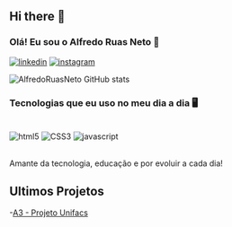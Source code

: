 ## Hi there 👋

### Olá! Eu sou o Alfredo Ruas Neto 👋

[![linkedin](https://img.shields.io/badge/LinkedIn-0077B5?style=for-the-badge&logo=linkedin&logoColor=white)](https://www.linkedin.com/in/alfredo-ruas-86b813275/)
[![instagram](https://img.shields.io/badge/Instagram-E4405F?style=for-the-badge&logo=instagram&logoColor=white)](https://www.instagram.com/alfredo_ruas_neto/)

![AlfredoRuasNeto GitHub stats](https://github-readme-stats.vercel.app/api?username=AlfredoRuasNeto&show_icons=true&theme=onedark)

### Tecnologias que eu uso no meu dia a dia 🖥️

<div style="display: inline_block"><br/>
    <img align="center" alt="html5" src="https://img.shields.io/badge/HTML5-E34F26?style=for-the-badge&logo=html5&logoColor=white"/>
    <img align="center" alt="CSS3" src="https://img.shields.io/badge/CSS3-1572B6?style=for-the-badge&logo=css3&logoColor=white"/>
    <img align="center" alt="javascript" src="https://img.shields.io/badge/JavaScript-323330?style=for-the-badge&logo=javascript&logoColor=F7DF1E"/>
</div><br/>

Amante da tecnologia, educação e por evoluir a cada dia!

## Ultimos Projetos
-[A3 - Projeto Unifacs](https://github.com/hanspeterdietiker/A3-Project-Unifacs?tab=readme-ov-file)
